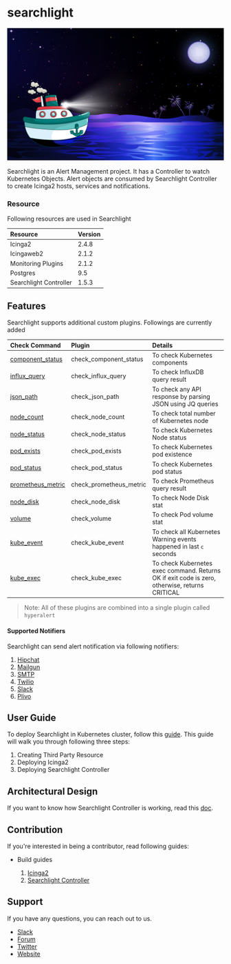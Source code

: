 # searchlight

<img src="cover.jpg">

Searchlight is an Alert Management project.
It has a Controller to watch Kubernetes Objects. Alert objects are consumed by Searchlight Controller to create Icinga2 hosts, services and notifications.

### Resource

Following resources are used in Searchlight

| Resource               | Version   |
| :---                   | :---      |
| Icinga2                | 2.4.8     |
| Icingaweb2             | 2.1.2     |
| Monitoring Plugins     | 2.1.2     |
| Postgres               | 9.5       |
| Searchlight Controller | 1.5.3     |

## Features

Searchlight supports additional custom plugins. Followings are currently added

| Check Command                                                           | Plugin                  | Details                                                                                       |
| :---                                                                    | :---                    | :---                                                                                          |
| [component_status](docs/user-guide/check-command/component_status.md)   | check_component_status  | To check Kubernetes components                                                                |
| [influx_query](docs/user-guide/check-command/influx_query.md)           | check_influx_query      | To check InfluxDB query result                                                                |
| [json_path](docs/user-guide/check-command/json_path.md)                 | check_json_path         | To check any API response by parsing JSON using JQ queries                                    |
| [node_count](docs/user-guide/check-command/node_count.md)               | check_node_count        | To check total number of Kubernetes node                                                      |
| [node_status](docs/user-guide/check-command/node_status.md)             | check_node_status       | To check Kubernetes Node status                                                               |
| [pod_exists](docs/user-guide/check-command/pod_exists.md)               | check_pod_exists        | To check Kubernetes pod existence                                                             |
| [pod_status](docs/user-guide/check-command/pod_status.md)               | check_pod_status        | To check Kubernetes pod status                                                                |
| [prometheus_metric](docs/user-guide/check-command/prometheus_metric.md) | check_prometheus_metric | To check Prometheus query result                                                              |
| [node_disk](docs/user-guide/check-command/node_disk.md)                 | check_node_disk         | To check Node Disk stat                                                                       |
| [volume](docs/user-guide/check-command/volume.md)                       | check_volume            | To check Pod volume stat                                                                      |
| [kube_event](docs/user-guide/check-command/kube_event.md)               | check_kube_event        | To check all Kubernetes Warning events happened in last `c` seconds                           |
| [kube_exec](docs/user-guide/check-command/kube_exec.md)                 | check_kube_exec         | To check Kubernetes exec command. Returns OK if exit code is zero, otherwise, returns CRITICAL|

> Note: All of these plugins are combined into a single plugin called `hyperalert`

#### Supported Notifiers
Searchlight can send alert notification via following notifiers:

1. [Hipchat](docs/user-guide/notifier/hipchat.md)
2. [Mailgun](docs/user-guide/notifier/mailgun.md)
3. [SMTP](docs/user-guide/notifier/smtp.md)
4. [Twilio](docs/user-guide/notifier/twilio.md)
5. [Slack](docs/user-guide/notifier/slack.md)
6. [Plivo](docs/user-guide/notifier/plivo.md)

## User Guide

To deploy Searchlight in Kubernetes cluster, follow this [guide](docs/user-guide/deployment-guide.md).
This guide will walk you through following three steps:

1. Creating Third Party Resource
2. Deploying Icinga2
3. Deploying Searchlight Controller

## Architectural Design

If you want to know how Searchlight Controller is working, read this [doc](docs/architecture-guide/controller.md).


## Contribution

If you're interested in being a contributor, read following guides:

* Build guides
    
    1. [Icinga2](docs/contribution-guide/icinga2/build.md)
    2. [Searchlight Controller](docs/contribution-guide/controller/build.md)
    

## Support

If you have any questions, you can reach out to us.

* [Slack](https://slack.appscode.com)
* [Forum](https://discuss.appscode.com)
* [Twitter](https://twitter.com/AppsCodeHQ)
* [Website](https://appscode.com)
